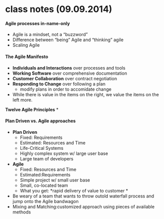 # class notes (09.09.2014)

#### **Agile processes in-name-only**
* Agile is a mindset, not a “buzzword”
* Difference between “being” Agile and “thinking” agile
* Scaling Agile

#### **The Agile Manifesto**
* **Individuals and Interactions** over processes and tools
* **Working Software** over comprehensive documentation
* **Customer Collaboration** over contract negotiation
* **Responding to Change** over following a plan
    * modify plans in order to accomidate change
* While there is value in the items on the right, we value the items on the left more.

**Twelve Agile Principles**
*

#### **Plan Driven vs. Agile approaches**
* **Plan Driven**
    * Fixed: Requirements
    * Estimated: Resources and Time
    * Life-Critical Systems
    * Highly complex system w/ large user base
    * Large team of developers
* **Agile**
    * Fixed: Resources and Time
    * Estimated:Requirements
    * Simple project w/ small user base
    * Small, co-located team
    * What you get:
        *rapid delivery of value to customer
        *
* Be weary of a team that wants to throw outold waterfall process and jump onto the Agile bandwagon
* Mixing and Matching:customized approach using pieces of available methods



